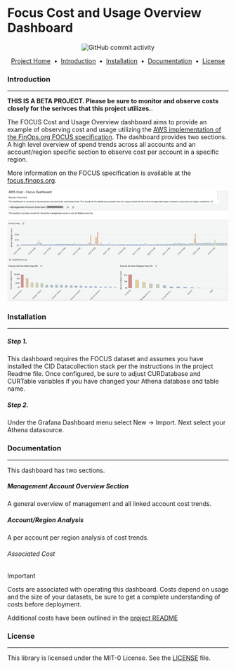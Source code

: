# Focus Cost and Usage Overview Dashboard

<p align="center">
<img alt="GitHub commit activity" src="https://img.shields.io/github/commit-activity/m/aws-samples/coast-grafana-cost-intelligence-dashboards">

</p>

<p align="center">
<a href="../../README.md">Project Home</a> &nbsp;&bull;&nbsp;
<a href="#introduction">Introduction</a> &nbsp;&bull;&nbsp;
<a href="#installation">Installation</a> &nbsp;&bull;&nbsp;
<a href="#documentation">Documentation</a> &nbsp;&bull;&nbsp;
<a href="#license">License</a>
</p>

### Introduction
---

**THIS IS A BETA PROJECT.  Please be sure to monitor and observe costs closely for the serivces that this project utilizes.**.

The FOCUS Cost and Usage Overview dashboard aims to provide an example of observing cost and usage utilizing the [AWS implementation of the FinOps.org FOCUS specification](https://docs.aws.amazon.com/cur/latest/userguide/table-dictionary-focus-1-0-aws.html).  The dashboard provides two sections.  A high level overview of spend trends across all accounts and an account/region specific section to observe cost per account in a specific region. 

More information on the FOCUS specification is available at the [focus.finops.org](https://focus.finops.org/).


<img src="../../../images/focus-dashboard1.png"><br>
<!-- <img src="../../../images/amazonec2_dashboard_instance_explorer.png">
 -->

### Installation
---

##### Step 1.

This dashboard requires the FOCUS dataset and assumes you have installed the CID Datacollection stack per the instructions in the project Readme file.  Once configured, be sure to adjust CURDatabase and CURTable variables if you have changed your Athena database and table name.


##### Step 2. 

Under the Grafana Dashboard menu select New -> Import.  Next select your Athena datasource.

### Documentation
---

This dashboard has two sections.

##### Management Account Overview Section
A general overview of management and all linked account cost trends.
    
##### Account/Region Analysis
A per account per region analysis of cost trends. 


######  Associated Cost
> [!IMPORTANT]
> Costs are associated with operating this dashboard.  Costs depend on usage and the size of your datasets, be sure to get a complete understanding of costs before deployment. 

Additional costs have been outlined in the [project README](../../README.md)

### License
---
This library is licensed under the MIT-0 License. See the [LICENSE](https://github.com/aws-samples/COAST/blob/main/LICENSE) file.
